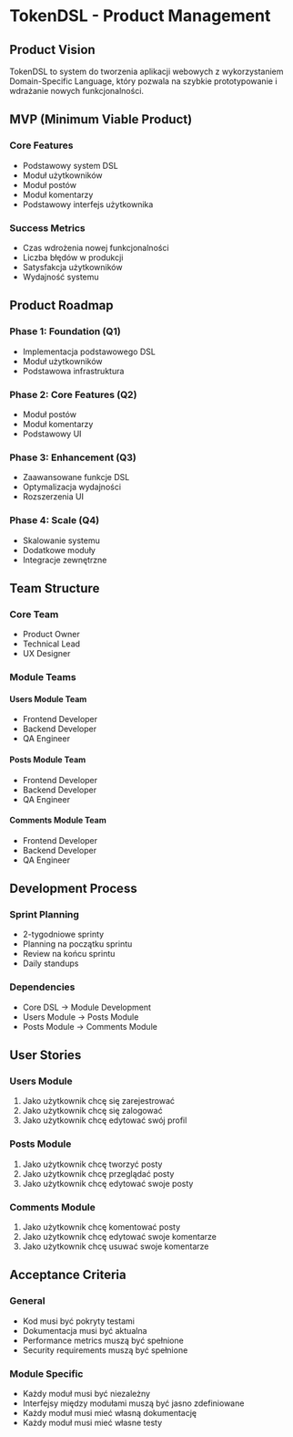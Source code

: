 # TokenDSL - Product Management

## Product Vision
TokenDSL to system do tworzenia aplikacji webowych z wykorzystaniem Domain-Specific Language, który pozwala na szybkie prototypowanie i wdrażanie nowych funkcjonalności.

## MVP (Minimum Viable Product)
### Core Features
- Podstawowy system DSL
- Moduł użytkowników
- Moduł postów
- Moduł komentarzy
- Podstawowy interfejs użytkownika

### Success Metrics
- Czas wdrożenia nowej funkcjonalności
- Liczba błędów w produkcji
- Satysfakcja użytkowników
- Wydajność systemu

## Product Roadmap
### Phase 1: Foundation (Q1)
- Implementacja podstawowego DSL
- Moduł użytkowników
- Podstawowa infrastruktura

### Phase 2: Core Features (Q2)
- Moduł postów
- Moduł komentarzy
- Podstawowy UI

### Phase 3: Enhancement (Q3)
- Zaawansowane funkcje DSL
- Optymalizacja wydajności
- Rozszerzenia UI

### Phase 4: Scale (Q4)
- Skalowanie systemu
- Dodatkowe moduły
- Integracje zewnętrzne

## Team Structure
### Core Team
- Product Owner
- Technical Lead
- UX Designer

### Module Teams
#### Users Module Team
- Frontend Developer
- Backend Developer
- QA Engineer

#### Posts Module Team
- Frontend Developer
- Backend Developer
- QA Engineer

#### Comments Module Team
- Frontend Developer
- Backend Developer
- QA Engineer

## Development Process
### Sprint Planning
- 2-tygodniowe sprinty
- Planning na początku sprintu
- Review na końcu sprintu
- Daily standups

### Dependencies
- Core DSL -> Module Development
- Users Module -> Posts Module
- Posts Module -> Comments Module

## User Stories
### Users Module
1. Jako użytkownik chcę się zarejestrować
2. Jako użytkownik chcę się zalogować
3. Jako użytkownik chcę edytować swój profil

### Posts Module
1. Jako użytkownik chcę tworzyć posty
2. Jako użytkownik chcę przeglądać posty
3. Jako użytkownik chcę edytować swoje posty

### Comments Module
1. Jako użytkownik chcę komentować posty
2. Jako użytkownik chcę edytować swoje komentarze
3. Jako użytkownik chcę usuwać swoje komentarze

## Acceptance Criteria
### General
- Kod musi być pokryty testami
- Dokumentacja musi być aktualna
- Performance metrics muszą być spełnione
- Security requirements muszą być spełnione

### Module Specific
- Każdy moduł musi być niezależny
- Interfejsy między modułami muszą być jasno zdefiniowane
- Każdy moduł musi mieć własną dokumentację
- Każdy moduł musi mieć własne testy 